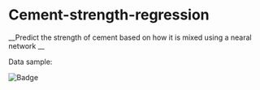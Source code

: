 # Cement-strength-regression
__Predict the strength of cement based on how it is mixed using a nearal network __

Data sample:

<img src="https://imgur.com/BYvvLFV.png" alt="Badge" align="left" />